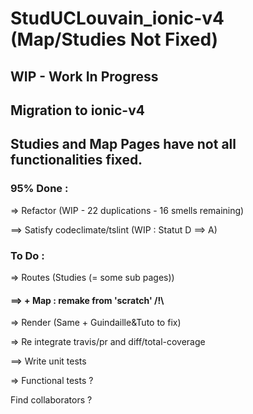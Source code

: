 # StudUCLouvain_ionic-v4 (Map/Studies Not Fixed)
## WIP - Work In Progress
## Migration to ionic-v4


## Studies and Map Pages have not all functionalities fixed.


### 95% Done :

=> Refactor (WIP - 22 duplications - 16 smells remaining)

==> Satisfy codeclimate/tslint (WIP : Statut D ==> A)


### To Do :

=> Routes (Studies (= some sub pages))

#### ==> + Map : remake from 'scratch' /!\

=> Render (Same + Guindaille&Tuto to fix)

=> Re integrate travis/pr and diff/total-coverage

==> Write unit tests

=> Functional tests ?


Find collaborators ?
